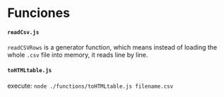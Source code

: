 # Funciones

#### `readCsv.js`
 `readCSVRows` is a generator function, which means instead of loading the whole `.csv` file into memory, it reads line by line.

#### `toHTMLtable.js`
 execute: `node ./functions/toHTMLtable.js filename.csv`